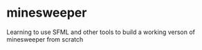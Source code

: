 # minesweeper
Learning to use SFML and other tools to build a working verson of minesweeper from scratch
